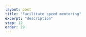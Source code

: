 ```yaml
---
layout: post
title: "Facilitate speed mentoring"
excerpt: "description"
step: 12
order: 29
---
```


